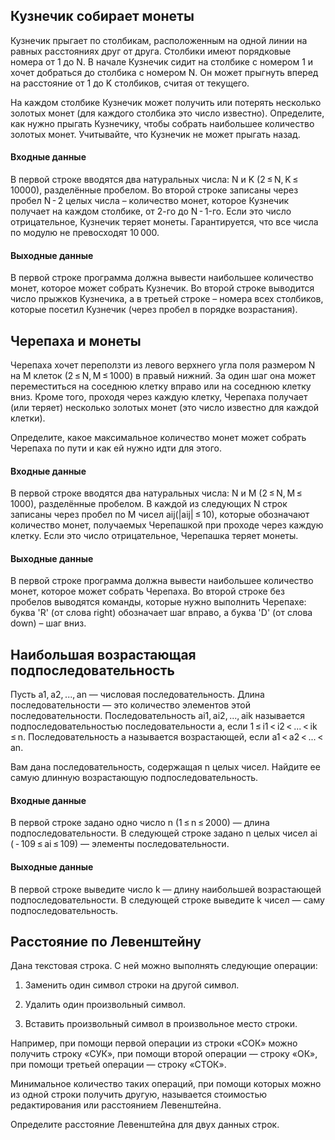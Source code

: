 ##  Кузнечик собирает монеты
Кузнечик прыгает по столбикам, расположенным на одной линии на равных расстояниях друг от друга. Столбики имеют порядковые номера от 1 до N. В начале Кузнечик сидит на столбике с номером 1 и хочет добраться до столбика с номером N. Он может прыгнуть вперед на расстояние от 1 до K столбиков, считая от текущего.

На каждом столбике Кузнечик может получить или потерять несколько золотых монет (для каждого столбика это число известно). Определите, как нужно прыгать Кузнечику, чтобы собрать наибольшее количество золотых монет. Учитывайте, что Кузнечик не может прыгать назад.

#### Входные данные
В первой строке вводятся два натуральных числа: N и K (2 ≤ N, K ≤ 10000), разделённые пробелом. Во второй строке записаны через пробел N - 2 целых числа – количество монет, которое Кузнечик получает на каждом столбике, от 2-го до N - 1-го. Если это число отрицательное, Кузнечик теряет монеты. Гарантируется, что все числа по модулю не превосходят 10 000.

#### Выходные данные
В первой строке программа должна вывести наибольшее количество монет, которое может собрать Кузнечик. Во второй строке выводится число прыжков Кузнечика, а в третьей строке – номера всех столбиков, которые посетил Кузнечик (через пробел в порядке возрастания).

## Черепаха и монеты
Черепаха хочет переползти из левого верхнего угла поля размером N на M клеток (2 ≤ N, M ≤ 1000) в правый нижний. За один шаг она может переместиться на соседнюю клетку вправо или на соседнюю клетку вниз. Кроме того, проходя через каждую клетку, Черепаха получает (или теряет) несколько золотых монет (это число известно для каждой клетки).

Определите, какое максимальное количество монет может собрать Черепаха по пути и как ей нужно идти для этого.

#### Входные данные
В первой строке вводятся два натуральных числа: N и M (2 ≤ N, M ≤ 1000), разделённые пробелом. В каждой из следующих N строк записаны через пробел по M чисел aij(|aij| ≤ 10), которые обозначают количество монет, получаемых Черепашкой при проходе через каждую клетку. Если это число отрицательное, Черепашка теряет монеты.

#### Выходные данные
В первой строке программа должна вывести наибольшее количество монет, которое может собрать Черепаха. Во второй строке без пробелов выводятся команды, которые нужно выполнить Черепахе: буква 'R' (от слова right) обозначает шаг вправо, а буква 'D' (от слова down) – шаг вниз.

## Наибольшая возрастающая подпоследовательность
Пусть a1, a2, ..., an — числовая последовательность. Длина последовательности — это количество элементов этой последовательности. Последовательность ai1, ai2, ..., aik называется подпоследовательностью последовательности a, если 1 ≤ i1 < i2 < ... < ik ≤ n. Последовательность a называется возрастающей, если a1 < a2 < ... < an.

Вам дана последовательность, содержащая n целых чисел. Найдите ее самую длинную возрастающую подпоследовательность.

#### Входные данные
В первой строке задано одно число n (1 ≤ n ≤ 2000) — длина подпоследовательности. В следующей строке задано n целых чисел ai ( - 109 ≤ ai ≤ 109) — элементы последовательности.

#### Выходные данные
В первой строке выведите число k — длину наибольшей возрастающей подпоследовательности. В следующей строке выведите k чисел — саму подпоследовательность.

## Расстояние по Левенштейну

Дана текстовая строка. С ней можно выполнять следующие операции:

1. Заменить один символ строки на другой символ.

2. Удалить один произвольный символ.

3. Вставить произвольный символ в произвольное место строки.

Например, при помощи первой операции из строки «СОК» можно получить строку «СУК», при помощи второй операции — строку «ОК», при помощи третьей операции — строку «СТОК».

Минимальное количество таких операций, при помощи которых можно из одной строки получить другую, называется стоимостью редактирования или расстоянием Левенштейна.

Определите расстояние Левенштейна для двух данных строк.
